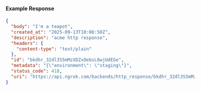 <!-- Code generated for API Clients. DO NOT EDIT. -->

#### Example Response

```json
{
  "body": "I'm a teapot",
  "created_at": "2025-09-13T10:08:50Z",
  "description": "acme http response",
  "headers": {
    "content-type": "text/plain"
  },
  "id": "bkdhr_32dl3S5mMzXDZxOebsL8wjUdEGe",
  "metadata": "{\"environment\": \"staging\"}",
  "status_code": 418,
  "uri": "https://api.ngrok.com/backends/http_response/bkdhr_32dl3S5mMzXDZxOebsL8wjUdEGe"
}
```
